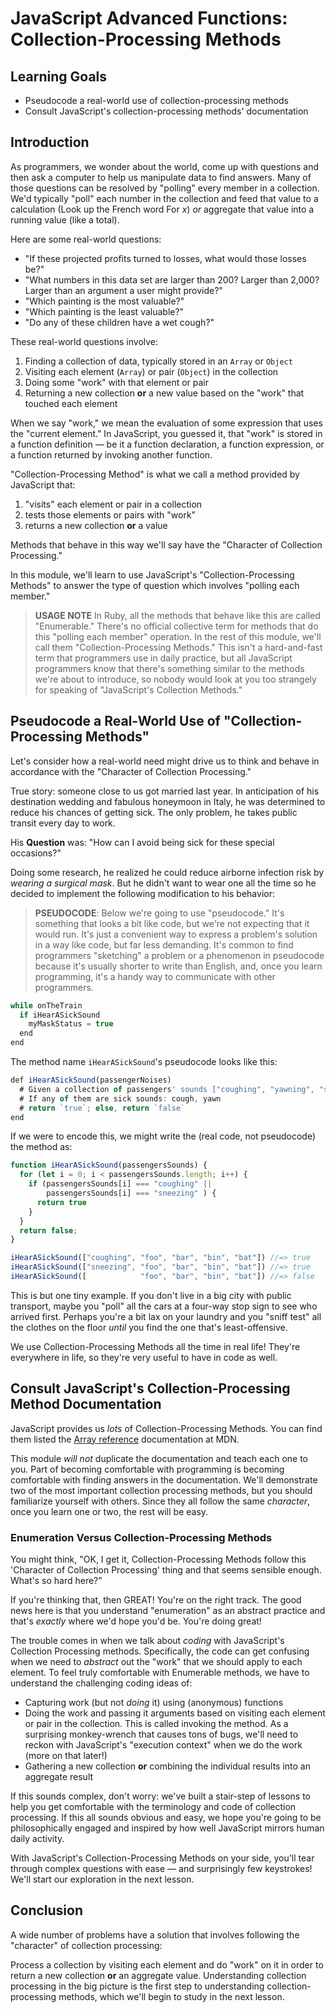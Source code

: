# JavaScript Advanced Functions: Collection-Processing Methods

## Learning Goals

* Pseudocode a real-world use of collection-processing methods
* Consult JavaScript's collection-processing methods' documentation

## Introduction

As programmers, we wonder about the world, come up with questions and then ask
a computer to help us manipulate data to find answers. Many of those questions
can be resolved by "polling" every member in a collection. We'd typically
"poll" each number in the collection and feed that value to a calculation (Look
up the French word For _x_) _or_ aggregate that value into a running value
(like a total).

Here are some real-world questions:

* "If these projected profits turned to losses, what would those losses be?"
* "What numbers in this data set are larger than 200? Larger than 2,000? Larger
  than an argument a user might provide?"
* "Which painting is the most valuable?"
* "Which painting is the least valuable?"
* "Do any of these children have a wet cough?"

These real-world questions involve:

1. Finding a collection of data, typically stored in an `Array` or `Object`
2. Visiting each element (`Array`) or pair (`Object`) in the collection
3. Doing some "work" with that element or pair
4. Returning a new collection **or** a new value based on the "work" that
   touched each element

When we say "work," we mean the evaluation of some expression that uses the
"current element." In JavaScript, you guessed it, that "work" is stored in
a function definition &mdash; be it a function declaration, a function
expression, or a function returned by invoking another function.

"Collection-Processing Method" is what we call a method provided by JavaScript
that:

1. "visits" each element or pair in a collection
2. tests those elements or pairs with "work"
3. returns a new collection **or** a value

Methods that behave in this way we'll say have the "Character of Collection
Processing."

In this module, we'll learn to use JavaScript's "Collection-Processing Methods"
to answer the type of question which involves "polling each member."

> **USAGE NOTE** In Ruby, all the methods that behave like this are called
> "Enumerable." There's no official collective term for methods that do this
> "polling each member" operation. In the rest of this module, we'll call them
> "Collection-Processing Methods." This isn't a hard-and-fast term that
> programmers use in daily practice, but all JavaScript programmers know that
> there's something similar to the methods we're about to introduce, so nobody
> would look at you too strangely for speaking of "JavaScript's Collection
> Methods."

## Pseudocode a Real-World Use of "Collection-Processing Methods"

Let's consider how a real-world need might drive us to think and behave in
accordance with the "Character of Collection Processing."

True story: someone close to us got married last year. In anticipation of his
destination wedding and fabulous honeymoon in Italy, he was determined to
reduce his chances of getting sick. The only problem, he takes public transit
every day to work.

His **Question** was: "How can I avoid being sick for these special occasions?"

Doing some research, he realized he could reduce airborne infection risk by
_wearing a surgical mask_. But he didn't want to wear one all the time so he
decided to implement the following modification to his behavior:

> **PSEUDOCODE**: Below we're going to use "pseudocode." It's something that
> looks a bit like code, but we're not expecting that it would run. It's just a
> convenient way to express a problem's solution in a way like code, but far
> less demanding. It's common to find programmers "sketching" a problem or a
> phenomenon in pseudocode because it's usually shorter to write than English,
> and, once you learn programming, it's a handy way to communicate with other
> programmers.

```js
while onTheTrain
  if iHearASickSound
    myMaskStatus = true
  end
end
```

The method name `iHearASickSound`'s pseudocode looks like
this:

```js
def iHearASickSound(passengerNoises)
  # Given a collection of passengers' sounds ["coughing", "yawning", "sneezing", "singing Jamaican traditional folksong"]
  # If any of them are sick sounds: cough, yawn
  # return `true`; else, return `false`
end
```

If we were to encode this, we might write the (real code, not pseudocode) the
method as:

```js
function iHearASickSound(passengersSounds) {
  for (let i = 0; i < passengersSounds.length; i++) {
    if (passengersSounds[i] === "coughing" ||
        passengersSounds[i] === "sneezing" ) {
      return true
    }
  }
  return false;
}

iHearASickSound(["coughing", "foo", "bar", "bin", "bat"]) //=> true
iHearASickSound(["sneezing", "foo", "bar", "bin", "bat"]) //=> true
iHearASickSound([            "foo", "bar", "bin", "bat"]) //=> false
```

This is but one tiny example. If you don't live in a big city with public
transport, maybe you "poll" all the cars at a four-way stop sign to see who
arrived first. Perhaps you're a bit lax on your laundry and you "sniff test"
all the clothes on the floor _until_ you find the one that's least-offensive.

We use Collection-Processing Methods all the time in real life! They're
everywhere in life, so they're very useful to have in code as well.

## Consult JavaScript's Collection-Processing Method Documentation

JavaScript provides us _lots_ of Collection-Processing Methods. You can find
them listed the [Array reference][arrayref] documentation at MDN.

This module _will not_ duplicate the documentation and teach each one to you.
Part of becoming comfortable with programming is becoming comfortable with
finding answers in the documentation. We'll demonstrate two of the most
important collection processing methods, but you should familiarize yourself
with others. Since they all follow the same _character_, once you learn one or
two, the rest will be easy.

### Enumeration Versus Collection-Processing Methods

You might think, "OK, I get it, Collection-Processing Methods follow this
'Character of Collection Processing' thing and that seems sensible enough.
What's so hard here?"

If you're thinking that, then GREAT! You're on the right track. The good news
here is that you understand "enumeration" as an abstract practice and that's
_exactly_ where we'd hope you'd be. You're doing great!

The trouble comes in when we talk about _coding_ with JavaScript's Collection
Processing methods. Specifically, the code can get confusing when we need to
_abstract_ out the "work" that we should apply to each element. To feel truly
comfortable with Enumerable methods, we have to understand the challenging
coding ideas of:

* Capturing work (but not _doing_ it) using (anonymous) functions
* Doing the work and passing it arguments based on visiting each element or
  pair in the collection. This is called invoking the method.  As a surprising
  monkey-wrench that causes tons of bugs, we'll need to reckon with JavaScript's
  "execution context" when we do the work (more on that later!)
* Gathering a new collection **or** combining the individual results into an
  aggregate result


If this sounds complex, don't worry: we've built a stair-step of lessons to
help you get comfortable with the terminology and code of collection
processing. If this all sounds obvious and easy, we hope you're going to be
philosophically engaged and inspired by how well JavaScript mirrors human daily
activity.

With JavaScript's Collection-Processing Methods on your side, you'll tear
through complex questions with ease &mdash; and surprisingly few keystrokes!
We'll start our exploration in the next lesson.

## Conclusion

A wide number of problems have a solution that involves following the
"character" of collection processing:

Process a collection by visiting each element and do "work" on it in order to
return a new collection **or** an aggregate value. Understanding collection
processing in the big picture is the first step to understanding
collection-processing methods, which we'll begin to study in the next lesson.

[arrayref]: https://developer.mozilla.org/en-US/docs/Web/JavaScript/Reference/Global_Objects/Array
